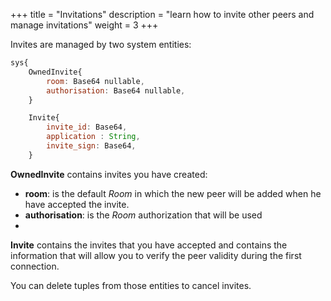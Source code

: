 +++
title = "Invitations"
description = "learn how to invite other peers and manage invitations"
weight = 3
+++

Invites are managed by two system entities:
```js
sys{
    OwnedInvite{
        room: Base64 nullable,
        authorisation: Base64 nullable,
    }

    Invite{
        invite_id: Base64,
        application : String,
        invite_sign: Base64,
    }
```

**OwnedInvite** contains invites you have created:
- **room**: is the default *Room* in which the new peer will be added when he have accepted the invite.
- **authorisation**: is the *Room* authorization that will be used
- 
**Invite** contains the invites that you have accepted and contains the information that will allow you to verify the peer validity during the first connection.

You can delete tuples from those entities to cancel invites.